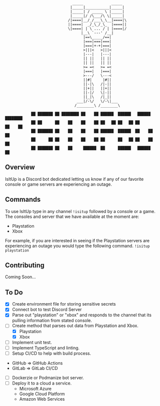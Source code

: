 ```
                               _____             _____
                              |_____|___________|_____|
                              |_____| / _____ \ |_____|
                              |_____|/ /\___/\ \|_____|
                             /|====|__/_/___\_\__|====|\
                             ||====|  _/_\_/_\_  |====||
                             \|====| | \ ... / | |====|/
                                   |__\ `---' /__|
                                    |==\_____/==|
                                    |===|===|===|
                                    |===|+-+|===|
                                    >|||<   >|||<
                                    |---|   |---|
                                    || ||   || ||
                                    || ||   || ||
                                    >= =<   >= =<
                                    |===|   |===|
                                    >---/   \---<
                                    ||#|     |#||
                                    ||-|\   /|-||
                                    ||+||   ||+||
                                    ||-|/   \|-||
                                    ||_|\   /|_||      
                                 ___|/-\/   \/-\|___
                                /________\ /________\
    
            ██ ███████ ██ ████████ ██    ██ ██████  ██████   ██████  ████████ 
            ██ ██      ██    ██    ██    ██ ██   ██ ██   ██ ██    ██    ██    
            ██ ███████ ██    ██    ██    ██ ██████  ██████  ██    ██    ██    
            ██      ██ ██    ██    ██    ██ ██      ██   ██ ██    ██    ██    
            ██ ███████ ██    ██     ██████  ██      ██████   ██████     ██ 

```

## Overview
IsItUp is a Discord bot dedicated letting us know if any of our favorite console or game servers are experiencing an outage.

## Commands
To use IsItUp type in any channel `!isitup` followed by a console or a game.
The consoles and server that we have available at the moment are:
* Playstation
* Xbox

For example, if you are interested in seeing if the Playstation servers are experiencing an outage you would type the following command.
`!isitup playstation`

## Contributing
Coming Soon...

## To Do
- [X] Create environment file for storing sensitive secrets
- [X] Connect bot to test Discord Server
- [X] Parse out "playstation" or "xbox" and responds to the channel that its pulling information from stated console.
- [ ] Create method that parses out data from Playstation and Xbox.
    - [X] Playstation
    - [X] Xbox
- [ ] Implement unit test.
- [ ] Implement TypeScript and linting.    
- [ ] Setup CI/CD to help with build process. 
 - GitHub => GitHub Actions
 - GitLab => GitLab CI/CD
- [ ] Dockerzie or Podmanize  bot server.
- [ ] Deploy it to a cloud a service. 
  - Microsoft Azure
  - Google Cloud Platform
  - Amazon Web Services


